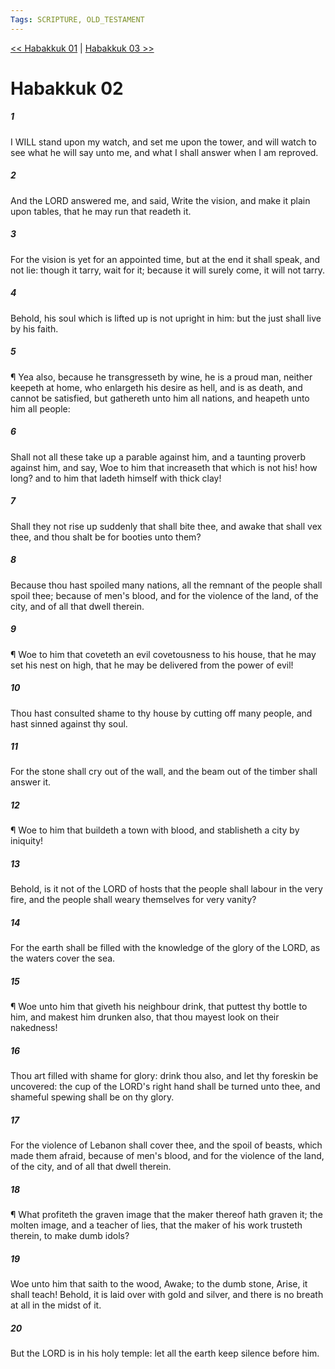 ```yaml
---
Tags: SCRIPTURE, OLD_TESTAMENT
---
```


[<< Habakkuk 01](OLD_TESTAMENT/35_Habakkuk/Habakkuk_01.md) | [Habakkuk 03 >>](OLD_TESTAMENT/35_Habakkuk/Habakkuk_03.md)

# Habakkuk 02

##### 1

I WILL stand upon my watch, and set me upon the tower, and will watch to see what he will say unto me, and what I shall answer when I am reproved.

##### 2

And the LORD answered me, and said, Write the vision, and make it plain upon tables, that he may run that readeth it.

##### 3

For the vision is yet for an appointed time, but at the end it shall speak, and not lie: though it tarry, wait for it; because it will surely come, it will not tarry.

##### 4

Behold, his soul which is lifted up is not upright in him: but the just shall live by his faith.

##### 5

¶ Yea also, because he transgresseth by wine, he is a proud man, neither keepeth at home, who enlargeth his desire as hell, and is as death, and cannot be satisfied, but gathereth unto him all nations, and heapeth unto him all people:

##### 6

Shall not all these take up a parable against him, and a taunting proverb against him, and say, Woe to him that increaseth that which is not his! how long? and to him that ladeth himself with thick clay!

##### 7

Shall they not rise up suddenly that shall bite thee, and awake that shall vex thee, and thou shalt be for booties unto them?

##### 8

Because thou hast spoiled many nations, all the remnant of the people shall spoil thee; because of men's blood, and for the violence of the land, of the city, and of all that dwell therein.

##### 9

¶ Woe to him that coveteth an evil covetousness to his house, that he may set his nest on high, that he may be delivered from the power of evil!

##### 10

Thou hast consulted shame to thy house by cutting off many people, and hast sinned against thy soul.

##### 11

For the stone shall cry out of the wall, and the beam out of the timber shall answer it.

##### 12

¶ Woe to him that buildeth a town with blood, and stablisheth a city by iniquity!

##### 13

Behold, is it not of the LORD of hosts that the people shall labour in the very fire, and the people shall weary themselves for very vanity?

##### 14

For the earth shall be filled with the knowledge of the glory of the LORD, as the waters cover the sea.

##### 15

¶ Woe unto him that giveth his neighbour drink, that puttest thy bottle to him, and makest him drunken also, that thou mayest look on their nakedness!

##### 16

Thou art filled with shame for glory: drink thou also, and let thy foreskin be uncovered: the cup of the LORD's right hand shall be turned unto thee, and shameful spewing shall be on thy glory.

##### 17

For the violence of Lebanon shall cover thee, and the spoil of beasts, which made them afraid, because of men's blood, and for the violence of the land, of the city, and of all that dwell therein.

##### 18

¶ What profiteth the graven image that the maker thereof hath graven it; the molten image, and a teacher of lies, that the maker of his work trusteth therein, to make dumb idols?

##### 19

Woe unto him that saith to the wood, Awake; to the dumb stone, Arise, it shall teach! Behold, it is laid over with gold and silver, and there is no breath at all in the midst of it.

##### 20

But the LORD is in his holy temple: let all the earth keep silence before him.
